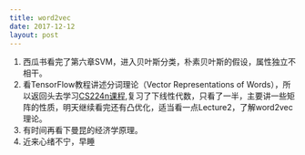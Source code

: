 ```yaml
---
title: word2vec
date: 2017-12-12
layout: post
---
```


1. 西瓜书看完了第六章SVM，进入贝叶斯分类，朴素贝叶斯的假设，属性独立不相干。
2. 看TensorFlow教程讲述分词理论（Vector Representations of Words），所以返回头去学习[CS224n课程](http://web.stanford.edu/class/cs224n/syllabus.html),复习了下线性代数，只看了一半，主要讲一些矩阵的性质，明天继续看完还有凸优化，适当看一点Lecture2，了解word2vec理论。
3. 有时间再看下曼昆的经济学原理。
4. 近来心绪不宁，早睡